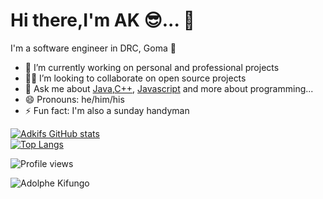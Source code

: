 # Hi there,I'm AK 😎... 👋

I'm a software engineer in DRC, Goma 🌆

- 🔭 I’m currently working on personal and professional projects
- 🧑‍💻 I’m looking to collaborate on open source projects
- 💬 Ask me about [Java](https://docs.oracle.com/en/java/),[C++](https://devdocs.io/cpp/), [Javascript](https://devdocs.io/javascript/) and more about programming...
- 😄 Pronouns: he/him/his
- ⚡ Fun fact: I'm also a sunday handyman

[![Adkifs GitHub stats](https://github-readme-stats.anuraghazra1.vercel.app/api?username=adkif&count_private=true&include_all_commits=true&hide=contribs&show_icons=true)](https://github.com/adkif)
<br/>
[![Top Langs](https://github-readme-stats.vercel.app/api/top-langs/?username=adkif&exclude_repo=ualehosaini.github.io,free-for-dev&layout=compact&langs_count=8)](https://github.com/adkif)

![Profile views](https://gpvc.arturio.dev/adkif)

<p><img align="center" src="https://github-readme-streak-stats.herokuapp.com/?user=adkif&" alt="Adolphe Kifungo" /></p>

<!-- <div align="start">
    <a href="https://www.linkedin.com/in/adolphe-kifungo-242305131/">
        <img alt="LinkedIn" src="https://img.shields.io/badge/LinkedIn-adkif-blue?style=flat-square&logo=linkedin">
    </a>
    <a href="https://twitter.com/adolphekifungo">
        <img alt="Twitter" src="https://img.shields.io/badge/Twitter-adolphekifungo-blue?style=flat-square&logo=twitter">
    </a>
    <a href="https://www.instagram.com/adkif">
        <img alt="Instagram" src="https://img.shields.io/badge/Instagram-adkif-blue?style=flat-square&logo=Instagram"> 
    </a>
    <a href="mailto:akifungo@gmail.com">
        <img alt="Email" src="https://img.shields.io/badge/Email-akifungo@gmail.com-orange?style=flat-square&logo=Gmail">
    </a>
</div> -->

